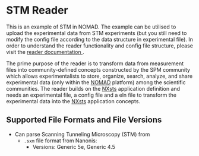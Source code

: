 # STM Reader
This is an example of STM in NOMAD. The example can be utilised to upload the experimental data from STM experiments (but you still need to modify the config file according to the data structure in experimental file). In order to understand the reader functionality and config file structure, please visit the [reader documentation ](https://fairmat-nfdi.github.io/pynxtools-stm/).

The prime purpose of the reader is to transform data from measurement files into community-defined concepts constructed by the SPM community which allows experimentalists to store, organize, search, analyze, and share experimental data (only within the [NOMAD](https://nomad-lab.eu/nomad-lab/) platform) among the scientific communities. The reader builds on the [NXsts](https://github.com/FAIRmat-NFDI/nexus_definitions/blob/fairmat/contributed_definitions/NXsts.nxdl.xml) application definition and needs an experimental file, a config file and a eln file to transform the experimental data into the [NXsts](https://github.com/FAIRmat-NFDI/nexus_definitions/blob/fairmat/contributed_definitions/NXsts.nxdl.xml) application concepts.

## Supported File Formats and File Versions

- Can parse Scanning Tunneling Microscopy (STM) from
    - `.sxm` file format from Nanonis:
        - Versions: Generic 5e, Generic 4.5